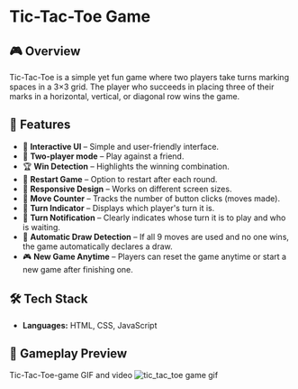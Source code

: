# Tic-Tac-Toe Game

## 🎮 Overview
Tic-Tac-Toe is a simple yet fun game where two players take turns marking spaces in a 3×3 grid. The player who succeeds in placing three of their marks in a horizontal, vertical, or diagonal row wins the game.

## 🚀 Features
- 🎨 **Interactive UI** – Simple and user-friendly interface.
- 🔢 **Two-player mode** – Play against a friend.
- 🏆 **Win Detection** – Highlights the winning combination.
- 🔄 **Restart Game** – Option to restart after each round.
- 📱 **Responsive Design** – Works on different screen sizes.
- 🔢 **Move Counter** – Tracks the number of button clicks (moves made).
- 🔄 **Turn Indicator** – Displays which player's turn it is.
- 👤 **Turn Notification** – Clearly indicates whose turn it is to play and who is waiting.
- 🤝 **Automatic Draw Detection** – If all 9 moves are used and no one wins, the game automatically declares a draw.
- 🎮 **New Game Anytime** – Players can reset the game anytime or start a new game after finishing one.

## 🛠 Tech Stack
- **Languages:** HTML, CSS, JavaScript

## 📸 Gameplay Preview
Tic-Tac-Toe-game GIF and video
![tic_tac_toe game gif ](https://github.com/user-attachments/assets/1e8aa93b-25cf-4b67-ab0c-77cebc5e1dbd)




